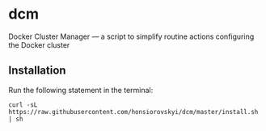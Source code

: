 # dcm
Docker Cluster Manager — a script to simplify routine actions configuring the Docker cluster

## Installation

Run the following statement in the terminal:

    curl -sL https://raw.githubusercontent.com/honsiorovskyi/dcm/master/install.sh | sh
  
